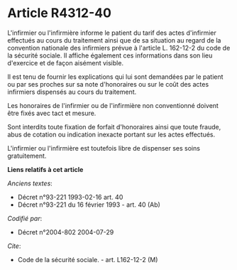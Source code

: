 # Article R4312-40

L'infirmier ou l'infirmière informe le patient du tarif des actes d'infirmier effectués au cours du traitement ainsi que de
sa situation au regard de la convention nationale des infirmiers prévue à l'article L. 162-12-2 du code de la sécurité
sociale. Il affiche également ces informations dans son lieu d'exercice et de façon aisément visible.

Il est tenu de fournir les explications qui lui sont demandées par le patient ou par ses proches sur sa note d'honoraires ou
sur le coût des actes infirmiers dispensés au cours du traitement.

Les honoraires de l'infirmier ou de l'infirmière non conventionné doivent être fixés avec tact et mesure.

Sont interdits toute fixation de forfait d'honoraires ainsi que toute fraude, abus de cotation ou indication inexacte portant
sur les actes effectués.

L'infirmier ou l'infirmière est toutefois libre de dispenser ses soins gratuitement.

**Liens relatifs à cet article**

_Anciens textes_:

  - Décret n°93-221 1993-02-16 art. 40
  - Décret n°93-221 du 16 février 1993 - art. 40 (Ab)

_Codifié par_:

  - Décret n°2004-802 2004-07-29

_Cite_:

  - Code de la sécurité sociale. - art. L162-12-2 (M)

